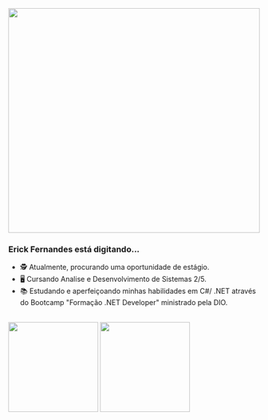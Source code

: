 <img src="https://user-images.githubusercontent.com/88864793/213793601-96091504-63db-4e52-bf69-1f283bb75ae6.png" alt="" width="100%" height="450"/>

 ### Erick Fernandes está digitando...

- 🕵️ Atualmente, procurando uma oportunidade de estágio.
- 🖥️ Cursando Analise e Desenvolvimento de Sistemas 2/5.
- 📚 Estudando e aperfeiçoando minhas habilidades em C#/ .NET através do Bootcamp "Formação .NET Developer" ministrado pela DIO.
<br>
<div>
<img src="https://github-readme-stats.vercel.app/api?username=ericckao&count_private=true&theme=chartreuse-dark&show_icons=true" height="180em"/>
<img src="https://github-readme-stats.vercel.app/api/top-langs/?username=ericckao" height="180em"/>
</div>

